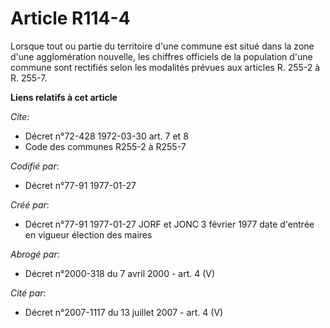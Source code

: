 # Article R114-4

Lorsque tout ou partie du territoire d'une commune est situé dans la zone d'une agglomération nouvelle, les chiffres
officiels de la population d'une commune sont rectifiés selon les modalités prévues aux articles R. 255-2 à R. 255-7.

**Liens relatifs à cet article**

_Cite_:

  - Décret n°72-428 1972-03-30 art. 7 et 8
  - Code des communes R255-2 à R255-7

_Codifié par_:

  - Décret n°77-91 1977-01-27

_Créé par_:

  - Décret n°77-91 1977-01-27 JORF et JONC 3 février 1977 date d'entrée en vigueur élection des maires

_Abrogé par_:

  - Décret n°2000-318 du 7 avril 2000 - art. 4 (V)

_Cité par_:

  - Décret n°2007-1117 du 13 juillet 2007 - art. 4 (V)
